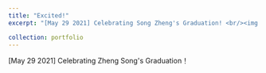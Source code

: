 ```yaml
---
title: "Excited!"
excerpt: "[May 29 2021] Celebrating Song Zheng's Graduation! <br/><img src='/images/20210529223129.jpg'>"

collection: portfolio
---
```


[May 29 2021] Celebrating Zheng Song's Graduation！

